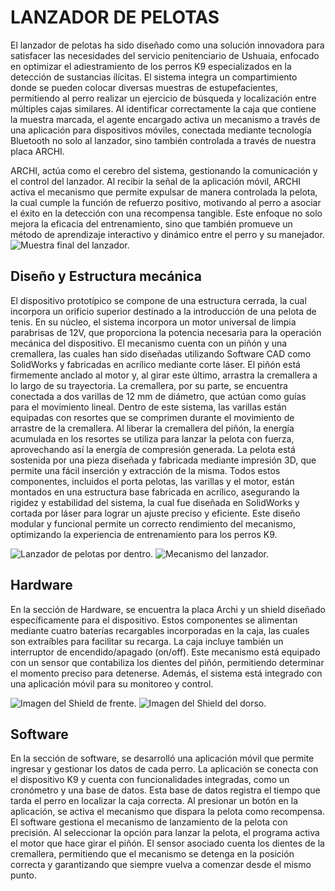 # LANZADOR DE PELOTAS
El lanzador de pelotas ha sido diseñado como una solución innovadora para satisfacer las necesidades del servicio penitenciario de Ushuaia, enfocado en optimizar el adiestramiento de los perros K9 especializados en la detección de sustancias ilícitas.
El sistema integra un compartimiento donde se pueden colocar diversas muestras de estupefacientes, permitiendo al perro realizar un ejercicio de búsqueda y localización entre múltiples cajas similares. Al identificar correctamente la caja que contiene la muestra marcada, el agente encargado activa un mecanismo a través de una aplicación para dispositivos móviles, conectada mediante tecnología Bluetooth no solo al lanzador, sino también controlada a través de nuestra placa ARCHI.

ARCHI, actúa como el cerebro del sistema, gestionando la comunicación y el control del lanzador. Al recibir la señal de la aplicación móvil, ARCHI activa el mecanismo que permite expulsar de manera controlada la pelota, la cual cumple la función de refuerzo positivo, motivando al perro a asociar el éxito en la detección con una recompensa tangible. Este enfoque no solo mejora la eficacia del entrenamiento, sino que también promueve un método de aprendizaje interactivo y dinámico entre el perro y su manejador.
![Muestra final del lanzador.](https://github.com/NewsanLab/Lanzador-de-pelotas/blob/main/img/Dispositivo.png)

## Diseño y Estructura mecánica

El dispositivo prototípico se compone de una estructura cerrada, la cual incorpora un orificio superior destinado a la introducción de una pelota de tenis.
En su núcleo, el sistema incorpora un motor universal de limpia parabrisas de 12V, que proporciona la potencia necesaria para la operación mecánica del dispositivo.
El mecanismo cuenta con un piñón y una cremallera, las cuales han sido diseñadas utilizando Software CAD como SolidWorks y fabricadas en acrílico mediante corte láser. El piñón está firmemente anclado al motor y, al girar este último, arrastra la cremallera a lo largo de su trayectoria. La cremallera, por su parte, se encuentra conectada a dos varillas de 12 mm de diámetro, que actúan como guías para el movimiento lineal.
Dentro de este sistema, las varillas están equipadas con resortes que se comprimen durante el movimiento de arrastre de la cremallera. Al liberar la cremallera del piñón, la energía acumulada en los resortes se utiliza para lanzar la pelota con fuerza, aprovechando así la energía de compresión generada. 
La pelota está sostenida por una pieza diseñada y fabricada mediante impresión 3D, que permite una fácil inserción y extracción de la misma. Todos estos componentes, incluidos el porta pelotas, las varillas y el motor, están montados en una estructura base fabricada en acrílico, asegurando la rigidez y estabilidad del sistema, la cual fue diseñada en SolidWorks y cortada por láser para lograr un ajuste preciso y eficiente. Este diseño modular y funcional permite un correcto rendimiento del mecanismo, optimizando la experiencia de entrenamiento para los perros K9.

![Lanzador de pelotas por dentro.](https://github.com/NewsanLab/Lanzador-de-pelotas/blob/main/img/Dispositivo%20interior.png)
![Mecanismo del lanzador.](https://github.com/NewsanLab/Lanzador-de-pelotas/blob/main/img/Mecanismo.png)

## Hardware

En la sección de Hardware, se encuentra la placa Archi y un shield diseñado específicamente para el dispositivo. Estos componentes se alimentan mediante cuatro baterías recargables incorporadas en la caja, las cuales son extraíbles para facilitar su recarga. La caja incluye también un interruptor de encendido/apagado (on/off). 
Este mecanismo está equipado con un sensor que contabiliza los dientes del piñón, permitiendo determinar el momento preciso para detenerse. Además, el sistema está integrado con una aplicación móvil para su monitoreo y control.

![Imagen del Shield de frente.](https://github.com/NewsanLab/Lanzador-de-pelotas/blob/main/Hardware/ShielArchiK9Top.png)
![Imagen del Shield del dorso.](https://github.com/NewsanLab/Lanzador-de-pelotas/blob/main/Hardware/ShielArchiK9Bot.png)

## Software

En la sección de software, se desarrolló una aplicación móvil que permite ingresar y gestionar los datos de cada perro. La aplicación se conecta con el dispositivo K9 y cuenta con funcionalidades integradas, como un cronómetro y una base de datos. Esta base de datos registra el tiempo que tarda el perro en localizar la caja correcta. Al presionar un botón en la aplicación, se activa el mecanismo que dispara la pelota como recompensa.
El software gestiona el mecanismo de lanzamiento de la pelota con precisión. Al seleccionar la opción para lanzar la pelota, el programa activa el motor que hace girar el piñón. El sensor asociado cuenta los dientes de la cremallera, permitiendo que el mecanismo se detenga en la posición correcta y garantizando que siempre vuelva a comenzar desde el mismo punto.
